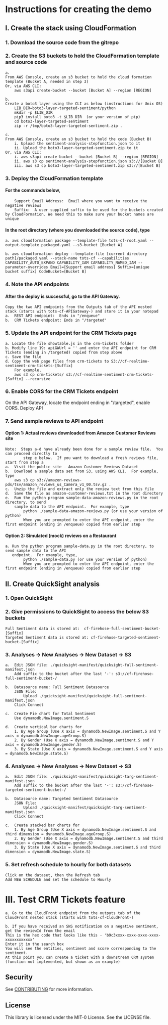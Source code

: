 # Instructions for creating the demo

## I. Create the stack using CloudFormation

### 1. Download the source code from the gitrepo

### 2. Create the S3 buckets to hold the CloudFormation template and source code
    a. 
    From AWS Console, create an s3 bucket to hold the cloud formation template (Bucket A, needed in step 3)
    Or, via AWS CLI:  
        aws s3api create-bucket --bucket [Bucket A] --region [REGION]

    b.
    Create a boto3 layer using the CLI as below (instructions for Unix OS)
        LIB_DIR=boto3-layer-targeted-sentiment/python
        mkdir -p $LIB_DIR
        pip3 install boto3 -t $LIB_DIR  (or your version of pip)
        cd boto3-layer-targeted-sentiment
        zip -r /tmp/boto3-layer-targeted-sentiment.zip .

    c. 
    From AWS Console, create an s3 bucket to hold the code (Bucket B) 
        i. Upload the sentiment-analysis-stepfunction.json to it
        ii. Upload the boto3-layer-targeted-sentiment.zip to it
    Or, via AWS CLI:
        i. aws s3api create-bucket --bucket [Bucket B] --region [REGION]
        ii. aws s3 cp sentiment-analysis-stepfunction.json s3://[Bucket B]
        iii. aws s3 cp boto3-layer-targeted-sentiment.zip s3://[Bucket B]

### 3. Deploy the CloudFormation template
   #### For the commands below, 
        Support Email Address:  Email where you want to receive the negative reviews
        Suffix:  A user supplied suffix to be used for the buckets created by CloudFormation. We need this to make sure your bucket names are unique

   #### In the root directory (where you downloaded the source code), type
    a. aws cloudformation package --template-file tots-cf-root.yaml --output-template packaged.yaml --s3-bucket [Bucket A]

    b. aws cloudformation deploy --template-file [current directory path]/packaged.yaml --stack-name tots-cf --capabilities CAPABILITY_AUTO_EXPAND CAPABILITY_IAM CAPABILITY_NAMED_IAM --parameter-overrides Email=[Support email address] Suffix=[unique bucket suffix] CodeBucket=[Bucket B]

### 4.  Note the API endpoints 
#### After the deploy is successful, go to the API Gateway.
    Copy the two API endpoints from the Outputs tab of the API nested stack (starts with tots-cf-APIGateway-) and store it in your notepad
    a.  REST API endpoint:  Ends in "/enqueue"
    b.  CRM Tickets endpoint: Ends in "/targeted"

### 5. Update the API endpoint for the CRM Tickets page
    a. Locate the file showtable.js in the crm-tickets folder
    b. Modify line 19: apiGWUrl = '' and enter the API endpoint for CRM Tickets (ending in /targeted) copied from step above
    c. Save the file
    d. Copy the web page files from crm-tickets to S3://cf-realtime-sentiment-crm-tickets-[Suffix]
        For example,
        aws s3 cp crm-tickets/ s3://cf-realtime-sentiment-crm-tickets-[Suffix] --recursive 

### 6. Enable CORS for the CRM Tickets endpoint
   On the API Gateway, locate the endpoint ending in "/targeted", enable CORS.  Deploy API

### 7. Send sample reviews to API endpoint
#### Option 1: Actual reviews downloaded from Amazon Customer Reviews site
    Note:  Steps a-d have already been done for a sample review file.  You can proceed directly to    
            step e below.  If you want to download a fresh reviews file, start from step a
    a.  Visit the public site - Amazon Customer Reviews Dataset
    b.  Download a sample data set from S3, using AWS CLI.  For example, type
        aws s3 cp s3://amazon-reviews-pds/tsv/amazon_reviews_us_Camera_v1_00.tsv.gz .
    c.  Unzip the file and extract only the review text from this file
    d.  Save the file as amazon-customer-reviews.txt in the root directory
    e.  Run the python program sample-data-amazon-reviews.py in the root directory, to send         
        sample data to the API endpoint.  For example, type
            python ./sample-data-amazon-reviews.py (or use your version of python)
            When you are prompted to enter the API endpoint, enter the first endpoint (ending in /enqueue) copied from earlier step

#### Option 2: Simulated (mock) reviews on a Restaurant
    a. Run the python program sample-data.py in the root directory, to send sample data to the API    
       endpoint.  For example, type,
            python ./sample-data.py (or use your version of python)
            When you are prompted to enter the API endpoint, enter the first endpoint (ending in /enqueue) copied from earlier step

## II. Create QuickSight analysis

### 1.  Open QuickSight

### 2.  Give permissions to QuickSight to access the below S3 buckets
    Full Sentiment data is stored at:  cf-firehose-full-sentiment-bucket-[Suffix]
    Targeted Sentiment data is stored at: cf-firehose-targeted-sentiment-bucket-[Suffix]

### 3.  Analyses -> New Analyses -> New Dataset -> S3
    a.  Edit JSON file: ./quicksight-manifest/quicksight-full-sentiment-manifest.json
        Add suffix to the bucket after the last '-': s3://cf-firehose-full-sentiment-bucket-/

    b.  Datasource name: Full Sentiment Datasource
        JSON File: 
            Upload ./quicksight-manifest/quicksight-full-sentiment-manifest.json
        Click Connect

    c.  Create Pie chart for Total Sentiment
        Use dynamodb.NewImage.sentiment.S

    d.  Create vertical bar charts for 
        1. By Age Group (Use X axis = dynamodb.NewImage.sentiment.S and Y axis = dynamodb.NewImage.ageGroup.S)
        2. By Gender (Use X axis = dynamodb.NewImage.sentiment.S and Y axis = dynamodb.NewImage.gender.S)
        3. By State (Use X axis = dynamodb.NewImage.sentiment.S and Y axis = dynamodb.NewImage.state.S)

### 4.  Analyses -> New Analyses -> New Dataset -> S3
    a.  Edit JSON file: ./quicksight-manifest/quicksight-targ-sentiment-manifest.json
        Add suffix to the bucket after the last '-': s3://cf-firehose-targeted-sentiment-bucket-/

    b.  Datasource name: Targeted Sentiment Datasource
        JSON File: 
            Upload ./quicksight-manifest/quicksight-targ-sentiment-manifest.json
        Click Connect

    c.  Create stacked bar charts for 
        1. By Age Group (Use X axis = dynamodb.NewImage.sentiment.S and third dimension = dynamodb.NewImage.ageGroup.S)
        2. By Gender (Use X axis = dynamodb.NewImage.sentiment.S and third dimension = dynamodb.NewImage.gender.S)
        3. By State (Use X axis = dynamodb.NewImage.sentiment.S and third dimension = dynamodb.NewImage.state.S)

### 5.  Set refresh schedule to hourly for both datasets
    Click on the dataset, then the Refresh tab
    Add NEW SCHEDULE and set the schedule to Hourly


# III.  Test CRM Tickets feature
    a. Go to the CloudFront endpoint from the outputs tab of the CloudFront nested stack (starts with tots-cf-CloudFront-)

    b. If you have received an SNS notification on a negative sentiment, get the reviewId from the email
    This is the hex code that looks like this - 'b9c3xxxx-xxxx-xxxx-xxxx-xxxxxxxxxxxx'
    Enter it in the search box
    You will see the entities, sentiment and score corresponding to the sentiment.
    At this point you can create a ticket with a downstream CRM system (function not implemented, but shown as an example)

## Security

See [CONTRIBUTING](CONTRIBUTING.md#security-issue-notifications) for more information.

## License

This library is licensed under the MIT-0 License. See the LICENSE file.

